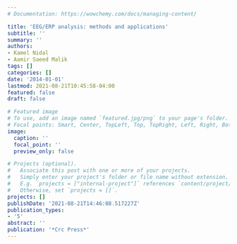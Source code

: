 ```yaml
---
# Documentation: https://wowchemy.com/docs/managing-content/

title: 'EEG/ERP analysis: methods and applications'
subtitle: ''
summary: ''
authors:
- Kamel Nidal
- Aamir Saeed Malik
tags: []
categories: []
date: '2014-01-01'
lastmod: 2021-08-21T10:45:58-04:00
featured: false
draft: false

# Featured image
# To use, add an image named `featured.jpg/png` to your page's folder.
# Focal points: Smart, Center, TopLeft, Top, TopRight, Left, Right, BottomLeft, Bottom, BottomRight.
image:
  caption: ''
  focal_point: ''
  preview_only: false

# Projects (optional).
#   Associate this post with one or more of your projects.
#   Simply enter your project's folder or file name without extension.
#   E.g. `projects = ["internal-project"]` references `content/project/deep-learning/index.md`.
#   Otherwise, set `projects = []`.
projects: []
publishDate: '2021-08-21T14:46:08.517227Z'
publication_types:
- '5'
abstract: ''
publication: '*Crc Press*'
---
```

